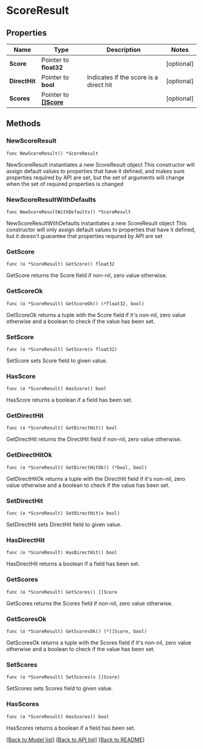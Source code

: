 # ScoreResult

## Properties

Name | Type | Description | Notes
------------ | ------------- | ------------- | -------------
**Score** | Pointer to **float32** |  | [optional] 
**DirectHit** | Pointer to **bool** | Indicates if the score is a direct hit | [optional] 
**Scores** | Pointer to [**[]Score**](Score.md) |  | [optional] 

## Methods

### NewScoreResult

`func NewScoreResult() *ScoreResult`

NewScoreResult instantiates a new ScoreResult object
This constructor will assign default values to properties that have it defined,
and makes sure properties required by API are set, but the set of arguments
will change when the set of required properties is changed

### NewScoreResultWithDefaults

`func NewScoreResultWithDefaults() *ScoreResult`

NewScoreResultWithDefaults instantiates a new ScoreResult object
This constructor will only assign default values to properties that have it defined,
but it doesn't guarantee that properties required by API are set

### GetScore

`func (o *ScoreResult) GetScore() float32`

GetScore returns the Score field if non-nil, zero value otherwise.

### GetScoreOk

`func (o *ScoreResult) GetScoreOk() (*float32, bool)`

GetScoreOk returns a tuple with the Score field if it's non-nil, zero value otherwise
and a boolean to check if the value has been set.

### SetScore

`func (o *ScoreResult) SetScore(v float32)`

SetScore sets Score field to given value.

### HasScore

`func (o *ScoreResult) HasScore() bool`

HasScore returns a boolean if a field has been set.

### GetDirectHit

`func (o *ScoreResult) GetDirectHit() bool`

GetDirectHit returns the DirectHit field if non-nil, zero value otherwise.

### GetDirectHitOk

`func (o *ScoreResult) GetDirectHitOk() (*bool, bool)`

GetDirectHitOk returns a tuple with the DirectHit field if it's non-nil, zero value otherwise
and a boolean to check if the value has been set.

### SetDirectHit

`func (o *ScoreResult) SetDirectHit(v bool)`

SetDirectHit sets DirectHit field to given value.

### HasDirectHit

`func (o *ScoreResult) HasDirectHit() bool`

HasDirectHit returns a boolean if a field has been set.

### GetScores

`func (o *ScoreResult) GetScores() []Score`

GetScores returns the Scores field if non-nil, zero value otherwise.

### GetScoresOk

`func (o *ScoreResult) GetScoresOk() (*[]Score, bool)`

GetScoresOk returns a tuple with the Scores field if it's non-nil, zero value otherwise
and a boolean to check if the value has been set.

### SetScores

`func (o *ScoreResult) SetScores(v []Score)`

SetScores sets Scores field to given value.

### HasScores

`func (o *ScoreResult) HasScores() bool`

HasScores returns a boolean if a field has been set.


[[Back to Model list]](../README.md#documentation-for-models) [[Back to API list]](../README.md#documentation-for-api-endpoints) [[Back to README]](../README.md)


